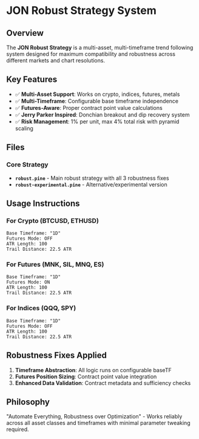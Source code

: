 # JON Robust Strategy System

## Overview
The **JON Robust Strategy** is a multi-asset, multi-timeframe trend following system designed for maximum compatibility and robustness across different markets and chart resolutions.

## Key Features
- ✅ **Multi-Asset Support**: Works on crypto, indices, futures, metals
- ✅ **Multi-Timeframe**: Configurable base timeframe independence
- ✅ **Futures-Aware**: Proper contract point value calculations
- ✅ **Jerry Parker Inspired**: Donchian breakout and dip recovery system
- ✅ **Risk Management**: 1% per unit, max 4% total risk with pyramid scaling

## Files

### Core Strategy
- **`robust.pine`** - Main robust strategy with all 3 robustness fixes
- **`robust-experimental.pine`** - Alternative/experimental version

## Usage Instructions

### For Crypto (BTCUSD, ETHUSD)
```
Base Timeframe: "1D"
Futures Mode: OFF
ATR Length: 100
Trail Distance: 22.5 ATR
```

### For Futures (MNK, SIL, MNQ, ES)
```
Base Timeframe: "1D" 
Futures Mode: ON
ATR Length: 100
Trail Distance: 22.5 ATR
```

### For Indices (QQQ, SPY)
```
Base Timeframe: "1D"
Futures Mode: OFF
ATR Length: 100
Trail Distance: 22.5 ATR
```

## Robustness Fixes Applied
1. **Timeframe Abstraction**: All logic runs on configurable baseTF
2. **Futures Position Sizing**: Contract point value integration
3. **Enhanced Data Validation**: Contract metadata and sufficiency checks

## Philosophy
"Automate Everything, Robustness over Optimization" - Works reliably across all asset classes and timeframes with minimal parameter tweaking required. 